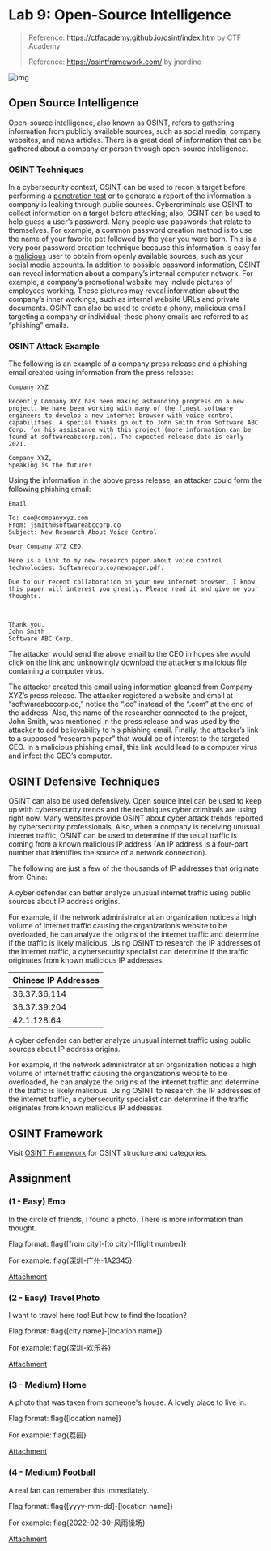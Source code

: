 # Lab 9: Open-Source Intelligence

> Reference: https://ctfacademy.github.io/osint/index.htm by CTF Academy
>
> Reference: https://osintframework.com/ by jnordine

![img](https://miro.medium.com/max/1050/1*15OCihvR_z3eHcD9b89JUw.jpeg)

## Open Source Intelligence

Open-source intelligence, also known as OSINT, refers to gathering information from publicly available sources, such as social media, company websites, and news articles. There is a great deal of information that can be gathered about a company or person through open-source intelligence.

### OSINT Techniques

In a cybersecurity context, OSINT can be used to recon a target before performing a [penetration test](https://ctfacademy.github.io/other/glossary.htm#penetrationtest) or to generate a report of the information a company is leaking through public sources. Cybercriminals use OSINT to collect information on a target before attacking; also, OSINT can be used to help guess a user’s password. Many people use passwords that relate to themselves. For example, a common password creation method is to use the name of your favorite pet followed by the year you were born. This is a very poor password creation technique because this information is easy for a [malicious](https://ctfacademy.github.io/other/glossary.htm#malicious) user to obtain from openly available sources, such as your social media accounts. In addition to possible password information, OSINT can reveal information about a company’s internal computer network. For example, a company’s promotional website may include pictures of employees working. These pictures may reveal information about the company’s inner workings, such as internal website URLs and private documents. OSINT can also be used to create a phony, malicious email targeting a company or individual; these phony emails are referred to as “phishing” emails.

### OSINT Attack Example

The following is an example of a company press release and a phishing email created using information from the press release:

```
Company XYZ

Recently Company XYZ has been making astounding progress on a new project. We have been working with many of the finest software engineers to develop a new internet browser with voice control capabilities. A special thanks go out to John Smith from Software ABC Corp. for his assistance with this project (more information can be found at softwareabccorp.com). The expected release date is early 2021.

Company XYZ,
Speaking is the future!
```

Using the information in the above press release, an attacker could form the following phishing email:

```
Email

To: ceo@companyxyz.com
From: jsmith@softwareabccorp.co
Subject: New Research About Voice Control

Dear Company XYZ CEO,

Here is a link to my new research paper about voice control technologies: Softwarecorp.co/newpaper.pdf.

Due to our recent collaboration on your new internet browser, I know this paper will interest you greatly. Please read it and give me your thoughts.



Thank you,
John Smith
Software ABC Corp.
```

The attacker would send the above email to the CEO in hopes she would click on the link and unknowingly download the attacker’s malicious file containing a computer virus.

The attacker created this email using information gleaned from Company XYZ’s press release. The attacker registered a website and email at “softwareabccorp.co,” notice the “.co” instead of the “.com” at the end of the address. Also, the name of the researcher connected to the project, John Smith, was mentioned in the press release and was used by the attacker to add believability to his phishing email. Finally, the attacker’s link to a supposed “research paper” that would be of interest to the targeted CEO. In a malicious phishing email, this link would lead to a computer virus and infect the CEO’s computer.

## OSINT Defensive Techniques

OSINT can also be used defensively. Open source intel can be used to keep up with cybersecurity trends and the techniques cyber criminals are using right now. Many websites provide OSINT about cyber attack trends reported by cybersecurity professionals. Also, when a company is receiving unusual internet traffic, OSINT can be used to determine if the usual traffic is coming from a known malicious IP address (An IP address is a four-part number that identifies the source of a network connection).

The following are just a few of the thousands of IP addresses that originate from China:

A cyber defender can better analyze unusual internet traffic using public sources about IP address origins.

For example, if the network administrator at an organization notices a high volume of internet traffic causing the organization’s website to be overloaded, he can analyze the origins of the internet traffic and determine if the traffic is likely malicious. Using OSINT to research the IP addresses of the internet traffic, a cybersecurity specialist can determine if the traffic originates from known malicious IP addresses.

| Chinese IP Addresses |
| -------------------- |
| 36.37.36.114         |
| 36.37.39.204         |
| 42.1.128.64          |

A cyber defender can better analyze unusual internet traffic using public sources about IP address origins.

For example, if the network administrator at an organization notices a high volume of internet traffic causing the organization’s website to be overloaded, he can analyze the origins of the internet traffic and determine if the traffic is likely malicious. Using OSINT to research the IP addresses of the internet traffic, a cybersecurity specialist can determine if the traffic originates from known malicious IP addresses.

## OSINT Framework

Visit [OSINT Framework](https://osintframework.com/) for OSINT structure and categories.

## Assignment

### (1 - Easy) Emo

In the circle of friends, I found a photo. There is more information than thought.

Flag format: flag{[from city]-[to city]-[flight number]}

For example: flag{深圳-广州-1A2345}

[Attachment](static/1.zip)

### (2 - Easy) Travel Photo

I want to travel here too! But how to find the location?

Flag format: flag{[city name]-[location name]}

For example: flag{深圳-欢乐谷}

[Attachment](static/2.zip)

### (3 - Medium) Home

A photo that was taken from someone's house. A lovely place to live in.

Flag format: flag{[location name]}

For example: flag{荔园}

[Attachment](static/3.zip)

### (4 - Medium) Football

A real fan can remember this immediately.

Flag format: flag{[yyyy-mm-dd]-[location name]}

For example: flag{2022-02-30-风雨操场}

[Attachment](static/4.zip)